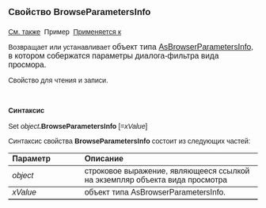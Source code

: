 ﻿<html>
<head>
<title>AsView\BrowseParametersInfo</title>
<style type="text/css">
.style1 {
	font-weight: normal;
}
</style>
</head>

<body>

<p><strong><font size="4" face="Arial">Свойство BrowseParametersInfo<br>
<br>
</font></strong><font face="Arial">
<a href="../AsUstPar/CreateBrowseParametersInfo.html">См. также</a>&nbsp;
Пример&nbsp; <a href="../Asview.html">
Применяется к</a></font></p>

<p><font face="Arial">Возвращает или устанавливает </font>
<font size="3" face="Arial"><span class="style1">объект типа 
<a href="../AsBrowserParametersInfo.html">AsBrowserParametersInfo</a></span><span lang="en-us">, </span>в<span lang="ru" class="style1"> 
котором собержатся параметры диалога-фильтра вида просмора.</span></font></p>

<p><font face="Arial">Свойство для чтения и записи.</font></p>

<p class="label">&nbsp;</p>

<p class="label"><font face="Arial"><b>Синтаксис<br>
<br>
</b><span lang="en-us">Set </span><em>object</em><strong>.BrowseParametersInfo<span lang="en-us">
</span> </strong>[=<em><span lang="en-us">x</span>Value</em>]&nbsp;</font></p>

<p><font face="Arial">Синтаксис свойства <strong>BrowseParametersInfo </strong>состоит из следующих частей:</font></p>

<table border="1" cellPadding="5" cols="2" frame="below" rules="rows">
<TBODY>
  <tr vAlign="top">
    <td class="label" width="29%"><font face="Arial"><b>Параметр</b></font></td>
    <td class="label" width="71%"><font face="Arial"><strong>Описание</strong></font></td>
  </tr>
  <tr>
    <td width="29%"><font face="Arial"><em>object</em></font></td>
    <td width="71%"><font face="Arial">строковое выражение, являющееся 
	ссылкой на экземпляр объекта вида просмотра</font></td>
  </tr>
  <tr vAlign="top">
    <td width="29%"><font face="Arial"><em><span lang="en-us">x</span>Value</em></font></td>
    <td width="71%"><font size="3" face="Arial"><span class="style1">объект типа 
	AsBrowserParametersInfo.</span></font></td>
  </tr>
</TBODY>
</table>
</body>
</html>
